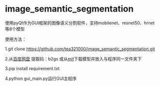 # image_semantic_segmentation
使用pyQt作为GUI框架的图像语义分割软件，支持mobilenet、resnet50、hrnet等8个模型

使用方法：

1.git clone https://github.com/tea321000/image_semantic_segmentation.git

2.从[百度网盘](https://pan.baidu.com/s/1xlROxeZ0EGqrn-4U2FgcqQ) 提取码：b2gs 或从[mit](http://sceneparsing.csail.mit.edu/model/pytorch/)下载模型并放入与程序同一文件夹下

3.pip install requirement.txt

4.python gui_main.py运行GUI主程序

